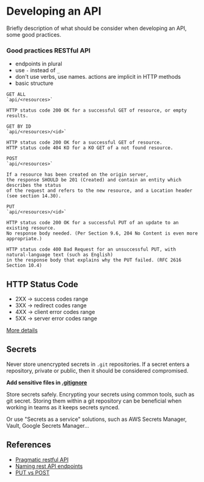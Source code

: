 # Developing an API

Briefly description of what should be consider when developing an API, some good practices.

### Good practices RESTful API

- endpoints in plural
- use `-` instead of `_`
- don't use verbs, use names. actions are implicit in HTTP methods
- basic structure
```text
GET ALL
`api/<resources>`

HTTP status code 200 OK for a successful GET of resource, or empty results.

GET BY ID
`api/<resources>/<id>`

HTTP status code 200 OK for a successful GET of resource.
HTTP status code 404 KO for a KO GET of a not found resource.

POST
`api/<resources>`

If a resource has been created on the origin server,
the response SHOULD be 201 (Created) and contain an entity which describes the status
of the request and refers to the new resource, and a Location header (see section 14.30).

PUT
`api/<resources>/<id>`

HTTP status code 200 OK for a successful PUT of an update to an existing resource.
No response body needed. (Per Section 9.6, 204 No Content is even more appropriate.)

HTTP status code 400 Bad Request for an unsuccessful PUT, with natural-language text (such as English)
in the response body that explains why the PUT failed. (RFC 2616 Section 10.4)
```

## HTTP Status Code

* 2XX -> success codes range
* 3XX -> redirect codes range
* 4XX -> client error codes range
* 5XX -> server error codes range

[More details](https://developer.mozilla.org/en-US/docs/Web/HTTP/Status)

## Secrets

Never store unencrypted secrets in `.git` repositories. If a secret enters a repository, private or public, then it should be considered compromised.

**Add sensitive files in [.gitignore](https://github.com/github/gitignore/blob/main/Python.gitignore)**

Store secrets safely. Encrypting your secrets using common tools, such as git secret. Storing them within a git repository can be beneficial when working in teams as it keeps secrets synced.

Or use "Secrets as a service" solutions, such as AWS Secrets Manager, Vault, Google Secrets Manager...


## References

- [Pragmatic restful API](https://www.vinaysahni.com/best-practices-for-a-pragmatic-restful-api)
- [Naming rest API endpoints](https://blog.dreamfactory.com/best-practices-for-naming-rest-api-endpoints/)
- [PUT vs POST](https://restfulapi.net/rest-put-vs-post/)
